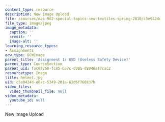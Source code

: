 ```yaml
---
content_type: resource
description: New image Upload
file: /courses/mas-962-special-topics-new-textiles-spring-2010/c5e9424de6ac5349201a62d6f760837b_helmet.jpg
file_type: image/jpeg
image_metadata:
  caption: ''
  credit: ''
  image-alt: ''
learning_resource_types:
- Assignments
ocw_type: OCWImage
parent_title: 'Assignment 1: USD (Useless Safety Device)'
parent_type: CourseSection
parent_uid: fac07c50-fc85-ba7c-d005-d8046af7cac2
resourcetype: Image
title: helmet.jpg
uid: c5e9424d-e6ac-5349-201a-62d6f760837b
video_files:
  video_thumbnail_file: null
video_metadata:
  youtube_id: null
---
```

New image Upload

